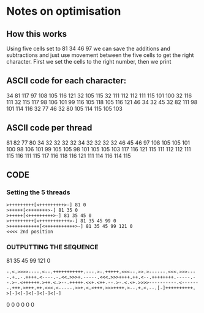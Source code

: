 # Notes on optimisation

## How this works  
Using five cells set to 81 34 46 97 we can save the additions and subtractions and just use movement between the five cells to get the right character. First we set the cells to the right number, then we print

## ASCII code for each character:  
34 81 117 97 108 105 116 121 32 105 115 32 111 112 112 111 115 101 100 32 116 111 32 115 117 98 106 101 99 116 105 118 105 116 121 46 34 32 45 32 82 111 98 101 114 116 32 77 46 32 80 105 114 115 105 103

## ASCII code per thread
81 82 77 80
34 32 32 32 32 34 32 32 32 32
46 45 46
97 108 105 105 101 100 98 106 101 99 105 105 98 101 105 105 103
117 116 121 115 111 112 112 111 115 116 111 115 117 116 118 116 121 111 114 116 114 115

## CODE  
### Setting the 5 threads  
```bf
>+++++++++[<+++++++++>-] 81 0
>+++++[<+++++++>-] 81 35 0 
>+++++[<+++++++++>-] 81 35 45 0
>+++++++++[<+++++++++++>-] 81 35 45 99 0
>+++++++++++[<+++++++++++>-] 81 35 45 99 121 0
<<<< 2nd position
```

### OUTPUTTING THE SEQUENCE  
81 35 45 99 121 0
```bf
-.<.>>>>----.<--.+++++++++++.---.>-.+++++.<<<--.>>.>------.<<<.>>>----.+..-.++++.<----.-.<<.>>>+.-----.<<<.>>>++++.++.<--.++++++++.-----.--.>-.<++++++.>++.<.>--.+++++.<<+.<++.--.>-.<.<+.>>>>----------.<-------.+++.>+++.++.<<<.<-----.>>+.<.<+++.>>>++++.>--.+.<.--.[-]++++++++++.
>[-]<[-]<[-]<[-]<[-]
```
0 0 0 0 0 0